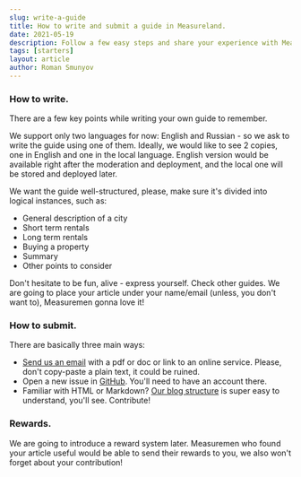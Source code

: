 ```yaml
---
slug: write-a-guide
title: How to write and submit a guide in Measureland.
date: 2021-05-19
description: Follow a few easy steps and share your experience with Measuremen. Get a reward!
tags: [starters]
layout: article
author: Roman Smunyov
---
```


### How to write.
There are a few key points while writing your own guide to remember.

We support only two languages for now: English and Russian - so we ask to write the guide using one of them. Ideally, we would like to see 2 copies, one in English and one in the local language. English version would be available right after the moderation and deployment, and the local one will be stored and deployed later.

We want the guide well-structured, please, make sure it's divided into logical instances, such as:

- General description of a city
- Short term rentals
- Long term rentals
- Buying a property
- Summary
- Other points to consider

Don't hesitate to be fun, alive - express yourself. Check other guides. We are going to place your article under your name/email (unless, you don't want to), Measuremen gonna love it!

### How to submit.
There are basically three main ways:

- <a href="mailto:support@measureland.org" class="article__link">Send us an email</a> with a pdf or doc or link to an online service. Please, don't copy-paste a plain text, it could be ruined.
- Open a new issue in <a href="https://github.com/RomanistHere/Measureland/issues" class="article__link" target="_blank" rel="noopener">GitHub</a>. You'll need to have an account there.
- Familiar with HTML or Markdown? <a href="https://github.com/RomanistHere/Measureland/tree/master/blog" class="article__link" target="_blank" rel="noopener">Our blog structure</a> is super easy to understand, you'll see. Contribute!

### Rewards.
We are going to introduce a reward system later. Measuremen who found your article useful would be able to send their rewards to you, we also won't forget about your contribution!
